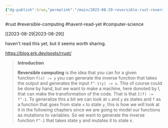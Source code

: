 ```yaml
---
{"dg-publish":true,"permalink":"/main/2023-08-29-reversible-rust-reversible-computing-link-haven-t-read/","noteIcon":""}
---
```


#rust #reversible-computing #havent-read-yet #computer-science

[[2023-08-29\|2023-08-29]]

haven't read this yet, but it seems worth sharing.

https://blog.erk.dev/posts/rrust/

>  **Introduction**
> 
> **Reversible computing** is the idea that you can for a given function `f(x) := y` you can generate the inverse function that takes the output and generates the input `f^-1(y) := x`. This of course could be done by hand, but we want to make a machine, here donoted by I, that can make the transformation of the code. That is that `I(f) := f^-1`. To generalize this a bit we can look at `x` and `y` as states and `f` as a function that goes from state `x` to state `y`, this is how we will look at it in the following chapters since we are going to model our functions as mutations to variables. So we want to generate the inverse function `f^-1` that takes state y and mutates it to state x.

